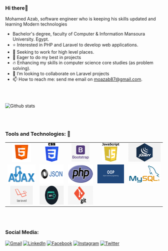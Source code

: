 ### Hi there👋


Mohamed Azab, software engineer who is keeping his skills updated and learning Modern technologies
-  Bachelor's degree, faculty of Computer & Information Mansoura University. Egypt.
- ⭐ Interested in PHP and Laravel to develop web applications.
- 🌱 Seeking to work for high level places.
- 🏃 Eager to do my best in projects
- 🔥 Enhancing my skills in computer science core studies (as problem solving).
- 👯 I’m looking to collaborate on Laravel projects
- 📫 How to reach me: send me email on moazab87@gmail.com.

<br> <br>

![Github stats](https://github-readme-stats.vercel.app/api?username=moazab87&theme=highcontrast&show_icons=true&count_private=true)

<br> <br>


### **Tools and Technologies: 🔧**  

<table align="center" style="width:100%">
  <tr>
    <td align="center"><code><img height="60" src="https://github.com/moazab87/moazab87/blob/main/assets/html.png"></code></td>
    <td align="center"><code><img height="60" src="https://github.com/moazab87/moazab87/blob/main/assets/css.png"></code></td>
    <td align="center"><code><img height="60" src="https://github.com/moazab87/moazab87/blob/main/assets/bootstrap.png"></code></td>
    <td align="center"><code><img height="60" src="https://github.com/moazab87/moazab87/blob/main/assets/JavaScript.png"></code></td>
    <td align="center"><code><img height="60" src="https://github.com/moazab87/moazab87/blob/main/assets/jquery.png"></code></td>
  </tr>
  <tr>
    <td align="center"><code><img height="60" src="https://github.com/moazab87/moazab87/blob/main/assets/ajax.png"></code></td>
    <td align="center"><code><img height="60" src="https://github.com/moazab87/moazab87/blob/main/assets/json.png"></code></td>
    <td align="center"><code><img height="60" src="https://github.com/moazab87/moazab87/blob/main/assets/php.png"></code></td>
    <td align="center"><code><img height="60" src="https://github.com/moazab87/moazab87/blob/main/assets/oop.png"></code></td>
    <td align="center"><code><img height="60" src="https://github.com/moazab87/moazab87/blob/main/assets/mysql1.png"></code></td>
  </tr>
  <tr>
    <td align="center"><code><img height="60" src="https://github.com/moazab87/moazab87/blob/main/assets/laravel.png"></code></td>
    <td align="center"><code><img height="60" src="https://github.com/moazab87/moazab87/blob/main/assets/api.png"></code></td>
    <td align="center"><code><img height="60" src="https://github.com/moazab87/moazab87/blob/main/assets/git.png"></code></td>
  </tr>
</table>

<br> <br>

### **Social Media:**

[![Gmail](https://img.shields.io/badge/-GMAIL-D14836?style=for-the-badge&logo=gmail&logoColor=white)](mailto:moazab87@gmail.com)
[![LinkedIn](https://img.shields.io/badge/-LINKEDIN-0077B5?style=for-the-badge&logo=linkedin&logoColor=white)](https://www.linkedin.com/in/mohamed-azab-4724641a0/)
[![Facebook](https://img.shields.io/badge/-Facebook-3b5998?style=for-the-badge&logo=facebook&logoColor=white)](https://www.facebook.com/mo.azab.87/)
[![Instagram](https://img.shields.io/badge/-Instagram-C13584?style=for-the-badge&logo=Instagram&logoColor=white)](https://www.instagram.com/moazab87/)
[![Twitter](https://img.shields.io/badge/-Twitter-1D9BF0?style=for-the-badge&logo=Twitter&logoColor=white)](https://twitter.com/moazab87/)
